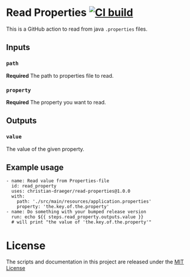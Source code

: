 # Read Properties [![CI build](https://github.com/christian-draeger/read-properties/workflows/CI/badge.svg)](https://github.com/christian-draeger/read-properties/actions?query=workflow%3ACI+branch%3Amaster)

This is a GitHub action to read from java `.properties` files.

## Inputs

### `path`

**Required** The path to properties file to read.

### `property`

**Required** The property you want to read.

## Outputs

### `value`

The value of the given property.

## Example usage

    - name: Read value from Properties-file
      id: read_property
      uses: christian-draeger/read-properties@1.0.0
      with:
        path: './src/main/resources/application.properties'
        property: 'the.key.of.the.property'
    - name: Do something with your bumped release version
      run: echo ${{ steps.read_property.outputs.value }}
      # will print "the value of 'the.key.of.the.property'"

# License
The scripts and documentation in this project are released under the [MIT License](LICENSE)

